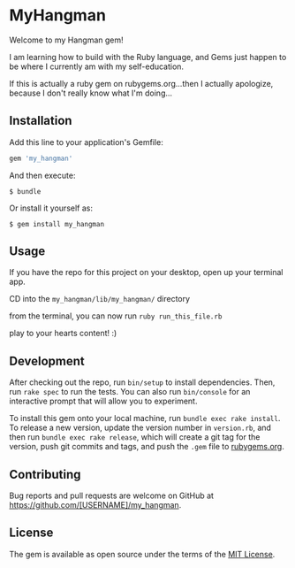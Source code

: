 # MyHangman

Welcome to my Hangman gem! 

I am learning how to build with the Ruby language, and Gems just happen to be where I currently am with my self-education. 

If this is actually a ruby gem on rubygems.org...then I actually apologize, because I don't really know what I'm doing...

## Installation

Add this line to your application's Gemfile:

```ruby
gem 'my_hangman'
```

And then execute:

    $ bundle

Or install it yourself as:

    $ gem install my_hangman

## Usage

If you have the repo for this project on your desktop, open up your terminal app.  

CD into the `my_hangman/lib/my_hangman/` directory  

from the terminal, you can now run `ruby run_this_file.rb`  

play to your hearts content! :)

## Development

After checking out the repo, run `bin/setup` to install dependencies. Then, run `rake spec` to run the tests. You can also run `bin/console` for an interactive prompt that will allow you to experiment.

To install this gem onto your local machine, run `bundle exec rake install`. To release a new version, update the version number in `version.rb`, and then run `bundle exec rake release`, which will create a git tag for the version, push git commits and tags, and push the `.gem` file to [rubygems.org](https://rubygems.org).

## Contributing

Bug reports and pull requests are welcome on GitHub at https://github.com/[USERNAME]/my_hangman.

## License

The gem is available as open source under the terms of the [MIT License](https://opensource.org/licenses/MIT).
